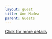 ```yaml
---
layout: guest
title: Ann Madea
parent: Guests
---
```



<div class="badge-base LI-profile-badge" data-locale="en_US" data-size="medium" data-theme="light" 
data-type="VERTICAL" data-vanity="madeaann" data-version="v1"><a class="badge-base__link 
LI-simple-link" href="https://www.linkedin.com/in/madeaann?trk=profile-badge">Click for more details</a></div>


